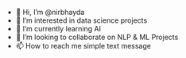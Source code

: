 - 👋 Hi, I’m @nirbhayda
- 👀 I’m interested in data science projects
- 🌱 I’m currently learning AI
- 💞️ I’m looking to collaborate on NLP & ML Projects
- 📫 How to reach me simple text message

<!---
nirbhayda/nirbhayda is a ✨ special ✨ repository because its `README.md` (this file) appears on your GitHub profile.
You can click the Preview link to take a look at your changes.
--->
